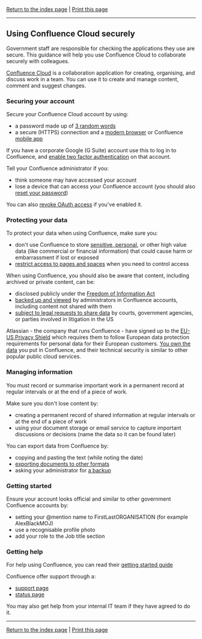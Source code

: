 [Return to the index page](/using-cloud/help-for-end-users/) | [Print this page](https://gitprint.com/alphagov/using-cloud/blob/master/help-for-end-users/Confluence-Cloud/Using-Confluence-Cloud-securely.md)

---

## Using Confluence Cloud securely

Government staff are responsible for checking the applications they use are secure. This guidance will help you use Confluence Cloud to collaborate securely with colleagues.

[Confluence Cloud](https://www.atlassian.com/software/confluence) is a collaboration application for creating, organising, and discuss work in a team. You can use it to create and manage content, comment and suggest changes.

### Securing your account

Secure your Confluence Cloud account by using:

- a password made up of [3 random words](https://www.ncsc.gov.uk/blog-post/three-random-words-or-thinkrandom-0)
- a secure (HTTPS) connection and a [modern browser](https://whatbrowser.org/) or Confluence  [mobile app](https://www.atlassian.com/software/confluence/mobile-app)

If you have a corporate Google (G Suite) account use this to log in to Confluence, and [enable two factor authentication](https://www.google.com/landing/2step/) on that account.

Tell your Confluence administrator if you:

- think someone may have accessed your account
- lose a device that can access your Confluence account (you should also [reset your password](https://confluence.atlassian.com/confcloud/change-your-password-724765385.html))

You can also [revoke OAuth access](https://confluence.atlassian.com/confcloud/view-and-revoke-oauth-access-tokens-724765409.html) if you&#39;ve enabled it.

### Protecting your data

To protect your data when using Confluence, make sure you:

- don&#39;t use Confluence to store [sensitive, personal](https://ico.org.uk/for-organisations/guide-to-data-protection/key-definitions/), or other high value data (like commercial or financial information) that could cause harm or embarrassment if lost or exposed
- [restrict access to pages and spaces](https://confluence.atlassian.com/confcloud/permissions-and-restrictions-724765432.html) when you need to control access

When using Confluence, you should also be aware that content, including archived or private content, can be:

- disclosed publicly under the [Freedom of Information Act](https://ico.org.uk/for-organisations/guide-to-freedom-of-information/what-is-the-foi-act/)
- [backed up and viewed](https://confluence.atlassian.com/confcloud/create-a-site-backup-724765526.html) by administrators in Confluence accounts, including content not shared with them
- [subject to legal requests to share data](https://www.atlassian.com/legal/privacy-policy) by courts, government agencies, or parties involved in litigation in the US

Atlassian - the company that runs Confluence - have signed up to the [EU-US Privacy Shield](https://www.atlassian.com/legal/privacy-policy) which requires them to follow European data protection requirements for personal data for their European customers. [You own the data](https://www.atlassian.com/legal/privacy-policy) you put in Confluence, and their technical security is similar to other popular public cloud services.

### Managing information

You must record or summarise important work in a permanent record at regular intervals or at the end of a piece of work.

Make sure you don&#39;t lose content by:

- creating a permanent record of shared information at regular intervals or at the end of a piece of work
- using your document storage or email service to capture important discussions or decisions (name the data so it can be found later)

You can export data from Confluence by:

- copying and pasting the text (while noting the date)
- [exporting documents to other formats](https://confluence.atlassian.com/confcloud/export-content-to-word-pdf-html-and-xml-724764824.html)
- asking your administrator for  [a backup](https://confluence.atlassian.com/confcloud/create-a-site-backup-724765526.html)

### Getting started

Ensure your account looks official and similar to other government Confluence accounts by:

- setting your @mention name to FirstLastORGANISATION (for example AlexBlackMOJ)
- use a recognisable profile photo
- add your role to the Job title section

### Getting help

For help using Confluence, you can read their [getting started guide](https://confluence.atlassian.com/confcloud/get-started-777009909.html)

Confluence offer support through a:

- [support page](https://confluence.atlassian.com/cloud/get-help-and-support-744721659.html)
- [status page](http://status.atlassian.com/)

You may also get help from your internal IT team if they have agreed to do it.

---

[Return to the index page](/using-cloud/help-for-end-users/) | [Print this page](https://gitprint.com/alphagov/using-cloud/blob/master/help-for-end-users/Confluence-Cloud/Using-Confluence-Cloud-securely.md)
